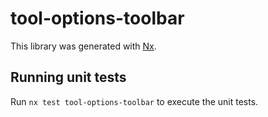 # tool-options-toolbar

This library was generated with [Nx](https://nx.dev).

## Running unit tests

Run `nx test tool-options-toolbar` to execute the unit tests.
